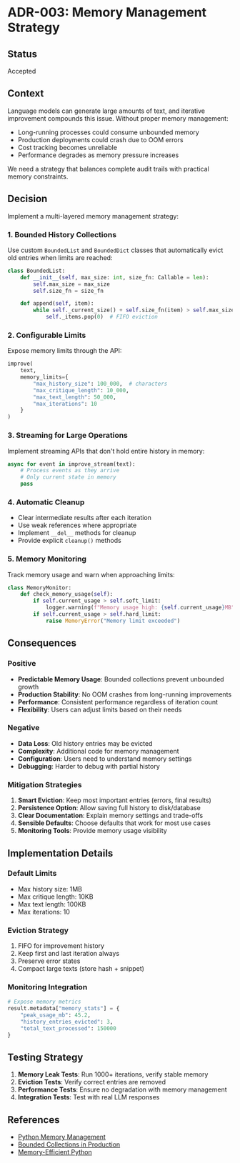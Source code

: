 # ADR-003: Memory Management Strategy

## Status
Accepted

## Context
Language models can generate large amounts of text, and iterative improvement compounds this issue. Without proper memory management:
- Long-running processes could consume unbounded memory
- Production deployments could crash due to OOM errors
- Cost tracking becomes unreliable
- Performance degrades as memory pressure increases

We need a strategy that balances complete audit trails with practical memory constraints.

## Decision
Implement a multi-layered memory management strategy:

### 1. Bounded History Collections
Use custom `BoundedList` and `BoundedDict` classes that automatically evict old entries when limits are reached:

```python
class BoundedList:
    def __init__(self, max_size: int, size_fn: Callable = len):
        self.max_size = max_size
        self.size_fn = size_fn

    def append(self, item):
        while self._current_size() + self.size_fn(item) > self.max_size:
            self._items.pop(0)  # FIFO eviction
```

### 2. Configurable Limits
Expose memory limits through the API:

```python
improve(
    text,
    memory_limits={
        "max_history_size": 100_000,  # characters
        "max_critique_length": 10_000,
        "max_text_length": 50_000,
        "max_iterations": 10
    }
)
```

### 3. Streaming for Large Operations
Implement streaming APIs that don't hold entire history in memory:

```python
async for event in improve_stream(text):
    # Process events as they arrive
    # Only current state in memory
    pass
```

### 4. Automatic Cleanup
- Clear intermediate results after each iteration
- Use weak references where appropriate
- Implement `__del__` methods for cleanup
- Provide explicit `cleanup()` methods

### 5. Memory Monitoring
Track memory usage and warn when approaching limits:

```python
class MemoryMonitor:
    def check_memory_usage(self):
        if self.current_usage > self.soft_limit:
            logger.warning(f"Memory usage high: {self.current_usage}MB")
        if self.current_usage > self.hard_limit:
            raise MemoryError("Memory limit exceeded")
```

## Consequences

### Positive
- **Predictable Memory Usage**: Bounded collections prevent unbounded growth
- **Production Stability**: No OOM crashes from long-running improvements
- **Performance**: Consistent performance regardless of iteration count
- **Flexibility**: Users can adjust limits based on their needs

### Negative
- **Data Loss**: Old history entries may be evicted
- **Complexity**: Additional code for memory management
- **Configuration**: Users need to understand memory settings
- **Debugging**: Harder to debug with partial history

### Mitigation Strategies

1. **Smart Eviction**: Keep most important entries (errors, final results)
2. **Persistence Option**: Allow saving full history to disk/database
3. **Clear Documentation**: Explain memory settings and trade-offs
4. **Sensible Defaults**: Choose defaults that work for most use cases
5. **Monitoring Tools**: Provide memory usage visibility

## Implementation Details

### Default Limits
- Max history size: 1MB
- Max critique length: 10KB
- Max text length: 100KB
- Max iterations: 10

### Eviction Strategy
1. FIFO for improvement history
2. Keep first and last iteration always
3. Preserve error states
4. Compact large texts (store hash + snippet)

### Monitoring Integration
```python
# Expose memory metrics
result.metadata["memory_stats"] = {
    "peak_usage_mb": 45.2,
    "history_entries_evicted": 3,
    "total_text_processed": 150000
}
```

## Testing Strategy

1. **Memory Leak Tests**: Run 1000+ iterations, verify stable memory
2. **Eviction Tests**: Verify correct entries are removed
3. **Performance Tests**: Ensure no degradation with memory management
4. **Integration Tests**: Test with real LLM responses

## References
- [Python Memory Management](https://docs.python.org/3/c-api/memory.html)
- [Bounded Collections in Production](https://engineering.linkedin.com/blog/2016/06/bounded-cache)
- [Memory-Efficient Python](https://realpython.com/python-memory-management/)

